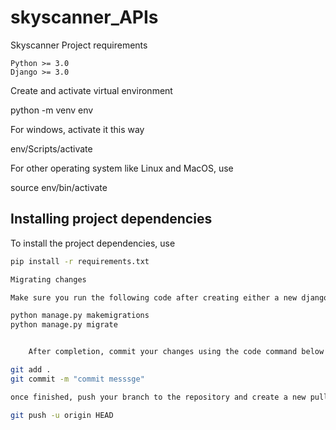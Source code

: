 # skyscanner_APIs

Skyscanner
Project requirements

    Python >= 3.0
    Django >= 3.0


Create and activate virtual environment

python -m venv env

For windows, activate it this way

env/Scripts/activate

For other operating system like Linux and MacOS, use

source env/bin/activate

## Installing project dependencies

To install the project dependencies, use

```sh
pip install -r requirements.txt

Migrating changes

Make sure you run the following code after creating either a new django app, model or migration. This will ensure that the database is in sync and prevent unnecessary issues.

python manage.py makemigrations
python manage.py migrate


    After completion, commit your changes using the code command below

git add .
git commit -m "commit messsge"

once finished, push your branch to the repository and create a new pull request then move to the code review column

git push -u origin HEAD
